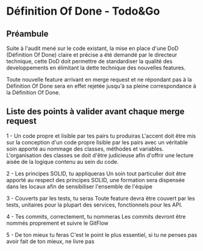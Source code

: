 # Définition Of Done - Todo&Go

 ## Préambule
 Suite à l'audit mené sur le code existant, la mise en place d'une DoD (Définition Of Done) claire et précise a été demandé
 par le directeur technique, cette DoD doit permettre de standardiser la qualité des developpements en élimitant la dette technique des
 nouvelles features.

 Toute nouvelle feature arrivant en merge request et ne répondant pas à la Définition Of Done sera en effet rejetée jusqu'à
 sa pleine correspondance à la Définition Of Done.

## Liste des points à valider avant chaque merge request
1 - Un code propre et lisible par tes pairs tu produiras
 L'accent doit être mis sur la conception d'un code propre lisible par les pairs avec un véritable soin
 apporté au nommage des classes, méthodes et variables. L'organisation des classes se doit d'être judicieuse
 afin d'offrir une lecture aisée de la logique contenu au sein du code. 

2 - Les principes SOLID, tu appliqueras
Un soin tout particulier doit être apporté au respect des principes SOLID, une formation sera dispensée dans les locaux
afin de sensibiliser l'ensemble de l'équipe

3 - Couverts par les tests, tu seras
Toute feature devra être couvert par les tests, unitaires pour la plupart des services, fonctionnels pour les API.

4 - Tes commits, correctement, tu nommeras
Les commits devront être nommés proprement et suivre le GitFlow

5 - De ton mieux tu feras
C'est le point le plus essentiel, si tu ne penses pas avoir fait de ton mieux, ne livre pas